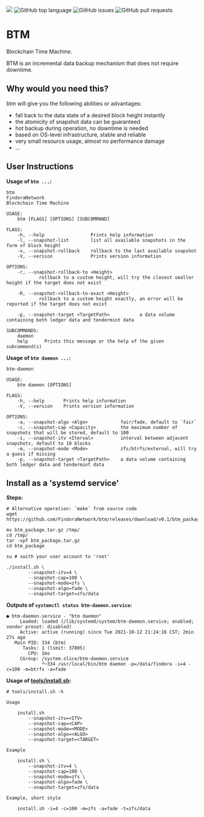![](https://tokei.rs/b1/github/FindoraNetwork/btm)
![GitHub top language](https://img.shields.io/github/languages/top/FindoraNetwork/btm)
![GitHub issues](https://img.shields.io/github/issues-raw/FindoraNetwork/btm)
![GitHub pull requests](https://img.shields.io/github/issues-pr-raw/FindoraNetwork/btm)

# BTM

Blockchain Time Machine.

BTM is an incremental data backup mechanism that does not require downtime.

## Why would you need this?

btm will give you the following abilities or advantages:

- fall back to the data state of a desired block height instantly
- the atomicity of snapshot data can be guaranteed
- hot backup during operation, no downtime is needed
- based on OS-level infrastructure, stable and reliable
- very small resource usage, almost no performance damage
- ...

## User Instructions

**Usage of `btm ...`:**

```shell
btm
FindoraNetwork
Blockchain Time Machine

USAGE:
    btm [FLAGS] [OPTIONS] [SUBCOMMAND]

FLAGS:
    -h, --help                 Prints help information
    -l, --snapshot-list        list all available snapshots in the form of block height
    -x, --snapshot-rollback    rollback to the last available snapshot
    -V, --version              Prints version information

OPTIONS:
    -r, --snapshot-rollback-to <Height>
            rollback to a custom height, will try the closest smaller height if the target does not exist

    -R, --snapshot-rollback-to-exact <Height>
            rollback to a custom height exactly, an error will be reported if the target does not exist

    -p, --snapshot-target <TargetPath>           a data volume containing both ledger data and tendermint data

SUBCOMMANDS:
    daemon
    help      Prints this message or the help of the given subcommand(s)
```

**Usage of `btm daemon ...`:**

```shell
btm-daemon

USAGE:
    btm daemon [OPTIONS]

FLAGS:
    -h, --help       Prints help information
    -V, --version    Prints version information

OPTIONS:
    -a, --snapshot-algo <Algo>            fair/fade, default to `fair`
    -c, --snapshot-cap <Capacity>         the maximum number of snapshots that will be stored, default to 100
    -i, --snapshot-itv <Iterval>          interval between adjacent snapshots, default to 10 blocks
    -m, --snapshot-mode <Mode>            zfs/btrfs/external, will try a guess if missing
    -p, --snapshot-target <TargetPath>    a data volume containing both ledger data and tendermint data
```

## Install as a 'systemd service'

**Steps:**

```shell
# Alternative operation: `make` from source code
wget https://github.com/FindoraNetwork/btm/releases/download/v0.1/btm_package.tar.gz

mv btm_package.tar.gz /tmp/
cd /tmp/
tar -xpf btm_package.tar.gz
cd btm_package

su # swith your user account to 'root'

./install.sh \
        --snapshot-itv=4 \
        --snapshot-cap=100 \
        --snapshot-mode=zfs \
        --snapshot-algo=fade \
        --snapshot-target=zfs/data
```

**Outputs of `systemctl status btm-daemon.service`:**

```shell
● btm-daemon.service - "btm daemon"
     Loaded: loaded (/lib/systemd/system/btm-daemon.service; enabled; vendor preset: disabled)
     Active: active (running) since Tue 2021-10-12 21:24:16 CST; 2min 27s ago
   Main PID: 334 (btm)
      Tasks: 1 (limit: 37805)
        CPU: 1ms
     CGroup: /system.slice/btm-daemon.service
             └─334 /usr/local/bin/btm daemon -p=/data/findora -i=4 -c=100 -m=btrfs -a=fade
```

**Usage of [tools/install.sh](./tools/install.sh):**

```shell
# tools/install.sh -h

Usage

    install.sh
        --snapshot-itv=<ITV>
        --snapshot-cap=<CAP>
        --snapshot-mode=<MODE>
        --snapshot-algo=<ALGO>
        --snapshot-target=<TARGET>

Example

    install.sh \
        --snapshot-itv=4 \
        --snapshot-cap=100 \
        --snapshot-mode=zfs \
        --snapshot-algo=fade \
        --snapshot-target=zfs/data

Example, short style

    install.sh -i=4 -c=100 -m=zfs -a=fade -t=zfs/data
```
